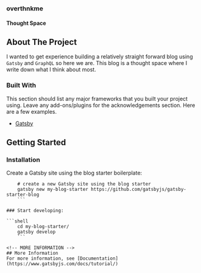<!-- PROJECT DETAILS -->
<p>
  <h3> overthnkme </h3>
  <h4> Thought Space </h4>
</p>



<!-- ABOUT THE PROJECT -->
## About The Project

<!--[![Product Name Screen Shot][product-screenshot]](https://example.com) -->

I wanted to get experience building a relatively straight forward blog using `Gatsby` and `GraphQL` so here we are. This blog is a thought space where I write down what I think about most.

### Built With

This section should list any major frameworks that you built your project using. Leave any add-ons/plugins for the acknowledgements section. Here are a few examples.
* [Gatsby](https://www.gatsbyjs.com/)



<!-- GETTING STARTED -->
## Getting Started
### Installation
Create a Gatsby site using the blog starter boilerplate:

```shell
    # create a new Gatsby site using the blog starter
    gatsby new my-blog-starter https://github.com/gatsbyjs/gatsby-starter-blog
    ```
    
### Start developing:

```shell
    cd my-blog-starter/
    gatsby develop
    ```
    
<!-- MORE INFORMATION -->
## More Information
For more information, see [Documentation](https://www.gatsbyjs.com/docs/tutorial/)
